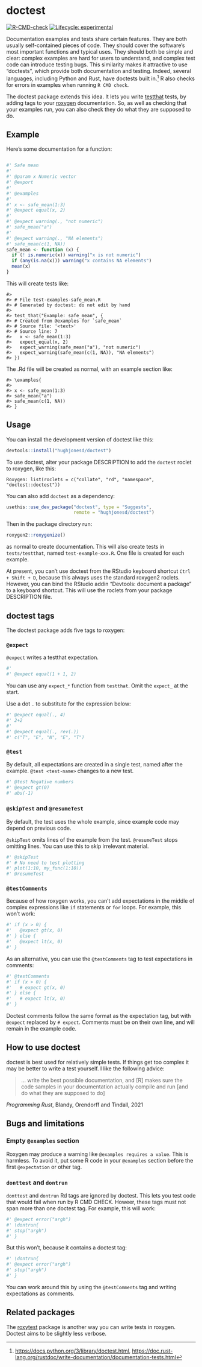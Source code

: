 
<!-- README.md is generated from README.Rmd. Please edit that file -->

# doctest

<!-- badges: start -->

[![R-CMD-check](https://github.com/hughjonesd/doctest/actions/workflows/R-CMD-check.yaml/badge.svg)](https://github.com/hughjonesd/doctest/actions/workflows/R-CMD-check.yaml)
[![Lifecycle:
experimental](https://img.shields.io/badge/lifecycle-experimental-orange.svg)](https://lifecycle.r-lib.org/articles/stages.html#experimental)
<!-- badges: end -->

Documentation examples and tests share certain features. They are both
usually self-contained pieces of code. They should cover the software’s
most important functions and typical uses. They should both be simple
and clear: complex examples are hard for users to understand, and
complex test code can introduce testing bugs. This similarity makes it
attractive to use “doctests”, which provide both documentation and
testing. Indeed, several languages, including Python and Rust, have
doctests built in.[^1] R also checks for errors in examples when running
`R CMD check`.

The doctest package extends this idea. It lets you write
[testthat](https://testthat.r-lib.org/) tests, by adding tags to your
[roxygen](https://roxygen2.r-lib.org/) documentation. So, as well as
checking that your examples run, you can also check they do what they
are supposed to do.

## Example

Here’s some documentation for a function:

``` r

#' Safe mean
#' 
#' @param x Numeric vector
#' @export
#' 
#' @examples
#' 
#' x <- safe_mean(1:3)
#' @expect equal(x, 2)
#' 
#' @expect warning(., "not numeric")
#' safe_mean("a")
#'
#' @expect warning(., "NA elements")
#' safe_mean(c(1, NA))
safe_mean <- function (x) {
  if (! is.numeric(x)) warning("x is not numeric")
  if (any(is.na(x))) warning("x contains NA elements")
  mean(x)
}
```

This will create tests like:

    #> 
    #> # File test-examples-safe_mean.R
    #> # Generated by doctest: do not edit by hand
    #> 
    #> test_that("Example: safe_mean", {
    #> # Created from @examples for `safe_mean`
    #> # Source file: '<text>'
    #> # Source line: 7
    #>   x <- safe_mean(1:3)
    #>   expect_equal(x, 2)
    #>   expect_warning(safe_mean("a"), "not numeric")
    #>   expect_warning(safe_mean(c(1, NA)), "NA elements")
    #> })

The .Rd file will be created as normal, with an example section like:

    #> \examples{
    #> 
    #> x <- safe_mean(1:3)
    #> safe_mean("a")
    #> safe_mean(c(1, NA))
    #> }

## Usage

You can install the development version of doctest like this:

``` r
devtools::install("hughjonesd/doctest")
```

To use doctest, alter your package DESCRIPTION to add the `doctest`
roclet to roxygen, like this:

    Roxygen: list(roclets = c("collate", "rd", "namespace", "doctest::doctest")) 

You can also add `doctest` as a dependency:

``` r
usethis::use_dev_package("doctest", type = "Suggests", 
                         remote = "hughjonesd/doctest")
```

Then in the package directory run:

``` r
roxygen2::roxygenize()
```

as normal to create documentation. This will also create tests in
`tests/testthat`, named `test-example-xxx.R`. One file is created for
each example.

At present, you can’t use doctest from the RStudio keyboard shortcut
`Ctrl + Shift + D`, because this always uses the standard roxygen2
roclets. However, you can bind the RStudio addin “Devtools: document a
package” to a keyboard shortcut. This will use the roclets from your
package DESCRIPTION file.

## doctest tags

The doctest package adds five tags to roxygen:

### `@expect`

`@expect` writes a testthat expectation.

``` r
#'
#' @expect equal(1 + 1, 2)
```

You can use any `expect_*` function from `testthat`. Omit the `expect_`
at the start.

Use a dot `.` to substitute for the expression below:

``` r
#' @expect equal(., 4)
#' 2+2
#'
#' @expect equal(., rev(.))
#' c("T", "E", "N", "E", "T")
```

### `@test`

By default, all expectations are created in a single test, named after
the example. `@test <test-name>` changes to a new test.

``` r
#' @test Negative numbers
#' @expect gt(0)
#' abs(-1)
```

### `@skipTest` and `@resumeTest`

By default, the test uses the whole example, since example code may
depend on previous code.

`@skipTest` omits lines of the example from the test. `@resumeTest`
stops omitting lines. You can use this to skip irrelevant material.

``` r
#' @skipTest
#' # No need to test plotting
#' plot(1:10, my_func(1:10))
#' @resumeTest
```

### `@testComments`

Because of how roxygen works, you can’t add expectations in the middle
of complex expressions like `if` statements or `for` loops. For example,
this won’t work:

``` r
#' if (x > 0) {
#'   @expect gt(x, 0)
#' } else {
#'   @expect lt(x, 0)
#' }
```

As an alternative, you can use the `@testComments` tag to test
expectations in comments:

``` r
#' @testComments
#' if (x > 0) {
#'   # expect gt(x, 0)
#' } else {
#'   # expect lt(x, 0)
#' }
```

Doctest comments follow the same format as the expectation tag, but with
`@expect` replaced by `# expect`. Comments must be on their own line,
and will remain in the example code.

## How to use doctest

doctest is best used for relatively simple tests. If things get too
complex it may be better to write a test yourself. I like the following
advice:

> … write the best possible documentation, and \[R\] makes sure the code
> samples in your documentation actually compile and run \[and do what
> they are supposed to do\]

*Programming Rust*, Blandy, Orendorff and Tindall, 2021

## Bugs and limitations

### Empty `@examples` section

Roxygen may produce a warning like `@examples requires a value`. This is
harmless. To avoid it, put some R code in your `@examples` section
before the first `@expectation` or other tag.

### `donttest` and `dontrun`

`donttest` and `dontrun` Rd tags are ignored by doctest. This lets you
test code that would fail when run by R CMD CHECK. Howeer, these tags
must not span more than one doctest tag. For example, this will work:

``` r
#' @expect error("argh")
#' \dontrun{
#' stop("argh")
#' }
```

But this won’t, because it contains a doctest tag:

``` r
#' \dontrun{
#' @expect error("argh")
#' stop("argh")
#' }
```

You can work around this by using the `@testComments` tag and writing
expectations as comments.

## Related packages

The [roxytest](https://mikldk.github.io/roxytest/) package is another
way you can write tests in roxygen. Doctest aims to be slightly less
verbose.

[^1]: <https://docs.python.org/3/library/doctest.html>,
    <https://doc.rust-lang.org/rustdoc/write-documentation/documentation-tests.html>
